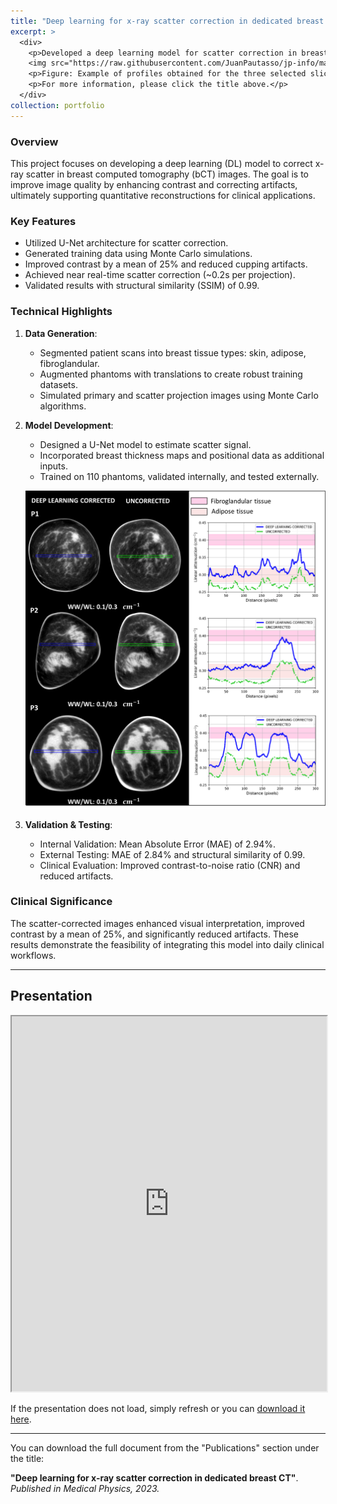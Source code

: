 ```yaml
---
title: "Deep learning for x-ray scatter correction in dedicated breast CT"
excerpt: >
  <div>
    <p>Developed a deep learning model for scatter correction in breast CT images, improving image quality and enabling real-time clinical applications. Achieved 25% contrast enhancement and effective scatter correction as shown in the figure below.</p>
    <img src="https://raw.githubusercontent.com/JuanPautasso/jp-info/master/images/image_DL.png" />
    <p>Figure: Example of profiles obtained for the three selected slices of reconstructed patient bCT images, both uncorrected and DL-corrected. The filled band represents the obtained range of x-ray linear attenuation values for fibroglandular (fuchsia) and adipose tissue (pink).</p>
    <p>For more information, please click the title above.</p>
  </div>
collection: portfolio
---
```


### Overview
This project focuses on developing a deep learning (DL) model to correct x-ray scatter in breast computed tomography (bCT) images. The goal is to improve image quality by enhancing contrast and correcting artifacts, ultimately supporting quantitative reconstructions for clinical applications.

### Key Features
- Utilized U-Net architecture for scatter correction.
- Generated training data using Monte Carlo simulations.
- Improved contrast by a mean of 25% and reduced cupping artifacts.
- Achieved near real-time scatter correction (~0.2s per projection).
- Validated results with structural similarity (SSIM) of 0.99.

### Technical Highlights
1. **Data Generation**:
   - Segmented patient scans into breast tissue types: skin, adipose, fibroglandular.
   - Augmented phantoms with translations to create robust training datasets.
   - Simulated primary and scatter projection images using Monte Carlo algorithms.

2. **Model Development**:
   - Designed a U-Net model to estimate scatter signal.
   - Incorporated breast thickness maps and positional data as additional inputs.
   - Trained on 110 phantoms, validated internally, and tested externally.
  
   <img src="https://raw.githubusercontent.com/JuanPautasso/jp-info/master/images/image_DL.png" alt="Schematic overview of the DL architecture used for scatter estimation. The total projection images of size 128 × 80 pixels were
defined as the main input, while the respective thickness maps and the breast center of mass distance were included at the network bottleneck" />

3. **Validation & Testing**:
   - Internal Validation: Mean Absolute Error (MAE) of 2.94%.
   - External Testing: MAE of 2.84% and structural similarity of 0.99.
   - Clinical Evaluation: Improved contrast-to-noise ratio (CNR) and reduced artifacts.

### Clinical Significance
The scatter-corrected images enhanced visual interpretation, improved contrast by a mean of 25%, and significantly reduced artifacts. These results demonstrate the feasibility of integrating this model into daily clinical workflows.


---
<section id="presentation">
  <h2>Presentation</h2>
  <iframe src="https://docs.google.com/gview?url=https://raw.githubusercontent.com/JuanPautasso/jp-info/master/presentations/presentation_DL_scatter.pdf&embedded=true" width="100%" height="600px"></iframe>
  <p>If the presentation does not load, simply refresh or you can <a href="https://raw.githubusercontent.com/JuanPautasso/jp-info/master/presentations/presentation_DL_scatter.pdf" target="_blank">download it here</a>.</p>
</section>

---

<p>You can download the full document from the "Publications" section under the title:</p>
<p><strong>"Deep learning for x-ray scatter correction in dedicated breast CT"</strong>. <em>Published in Medical Physics, 2023.</em></p>


